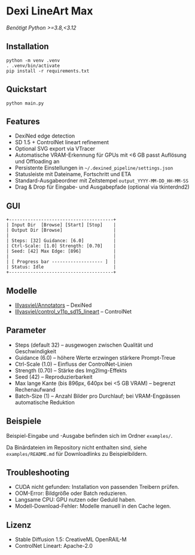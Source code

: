 # Dexi LineArt Max

*Benötigt Python >=3.8,<3.12*

## Installation
```
python -m venv .venv
. .venv/bin/activate
pip install -r requirements.txt
```

## Quickstart
```
python main.py
```

## Features
- DexiNed edge detection
- SD 1.5 + ControlNet lineart refinement
- Optional SVG export via VTracer
- Automatische VRAM-Erkennung für GPUs mit <6 GB passt Auflösung und Offloading an
- Persistente Einstellungen in `~/.dexined_pipeline/settings.json`
- Statusleiste mit Dateiname, Fortschritt und ETA
- Standard-Ausgabeordner mit Zeitstempel `output_YYYY-MM-DD_HH-MM-SS`
- Drag & Drop für Eingabe- und Ausgabepfade (optional via tkinterdnd2)

## GUI

```
+---------------------------------------+
| Input Dir  [Browse] [Start] [Stop]    |
| Output Dir [Browse]                   |
|                                       |
| Steps: [32] Guidance: [6.0]           |
| Ctrl-Scale: [1.0] Strength: [0.70]    |
| Seed: [42] Max Edge: [896]            |
|                                       |
| [ Progress bar ------------------- ]  |
| Status: Idle                          |
+---------------------------------------+
```

## Modelle
- [lllyasviel/Annotators](https://huggingface.co/lllyasviel/Annotators) – DexiNed
- [lllyasviel/control_v11p_sd15_lineart](https://huggingface.co/lllyasviel/control_v11p_sd15_lineart) – ControlNet

## Parameter
- Steps (default 32) – ausgewogen zwischen Qualität und Geschwindigkeit
- Guidance (6.0) – höhere Werte erzwingen stärkere Prompt-Treue
- Ctrl-Scale (1.0) – Einfluss der ControlNet-Linien
- Strength (0.70) – Stärke des Img2Img-Effekts
- Seed (42) – Reproduzierbarkeit
- Max lange Kante (bis 896px, 640px bei <5 GB VRAM) – begrenzt Rechenaufwand
- Batch-Size (1) – Anzahl Bilder pro Durchlauf; bei VRAM-Engpässen automatische Reduktion

## Beispiele
Beispiel-Eingabe und -Ausgabe befinden sich im Ordner `examples/`.

Da Binärdateien im Repository nicht enthalten sind, siehe `examples/README.md` für Downloadlinks zu Beispielbildern.

## Troubleshooting
- CUDA nicht gefunden: Installation von passenden Treibern prüfen.
- OOM-Error: Bildgröße oder Batch reduzieren.
- Langsame CPU: GPU nutzen oder Geduld haben.
- Modell-Download-Fehler: Modelle manuell in den Cache legen.

## Lizenz
- Stable Diffusion 1.5: CreativeML OpenRAIL-M
- ControlNet Lineart: Apache-2.0
